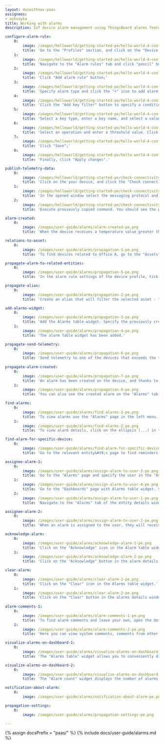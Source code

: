 ```yaml
---
layout: docwithnav-paas
assignees:
- ashvayka
title: Working with alarms
description: IoT device alarm management using ThingsBoard alarms feature

configure-alarm-rule:
    0:
        image: /images/helloworld/getting-started-pe/hello-world-4-configure-alarm-rules-2-pe.png
        title: 'Go to the "Profiles" section, and click on the "Device profiles" page. Then click on the default device profile row to open its details;'
    1:
        image: /images/helloworld/getting-started-pe/hello-world-4-configure-alarm-rules-3-pe.png
        title: 'Navigate to the "Alarm rules" tab and click "pencil" button to enter edit mode;'
    2:
        image: /images/helloworld/getting-started-pe/hello-world-4-configure-alarm-rules-4-pe.png
        title: 'Click "Add alarm rule" button;'
    3:
        image: /images/helloworld/getting-started-pe/hello-world-4-configure-alarm-rules-5-pe.png
        title: 'Specify alarm type and click the "+" icon to add alarm rule condition;'
    4:
        image: /images/helloworld/getting-started-pe/hello-world-4-configure-alarm-rules-6-pe.png
        title: 'Click the "Add key filter" button to specify a condition;'
    5:
        image: /images/helloworld/getting-started-pe/hello-world-4-configure-alarm-rules-7-pe.png
        title: 'Select a key type, enter a key name, and select a value type. Then, click "Add" button in the "Filters" section;'
    6:
        image: /images/helloworld/getting-started-pe/hello-world-4-configure-alarm-rules-8-pe.png
        title: 'Select an operation and enter a threshold value. Click "Add" button in the lower right corner;'
    7:
        image: /images/helloworld/getting-started-pe/hello-world-4-configure-alarm-rules-9-pe.png
        title: 'Click "Save";'
    8:
        image: /images/helloworld/getting-started-pe/hello-world-4-configure-alarm-rules-10-pe.png
        title: 'Finally, click "Apply changes".'

publish-telemetry-data:
    0:
        image: /images/helloworld/getting-started-pe/check-connectivity-device-1-pe.png
        title: 'Click on the your device, and click the "Check connectivity” button in the "Device details" window;'
    1:
        image: /images/helloworld/getting-started-pe/check-connectivity-device-2-pe.png
        title: 'In the opened window select the messaging protocol and your operating system. Install the necessary client tools and copy the command;'
    2:
        image: /images/helloworld/getting-started-pe/check-connectivity-device-3-pe.png
        title: 'Execute previously copied command. You should see the published "temperature" readings. Now, close the connectivity window.'

alarm-created:
    0:
        image: /images/user-guide/alarms/alarm-created-pe.png
        title: 'When the device receives a temperature value greater than 25, an alarm will be created.'

relations-to-asset:
    0:
        image: /images/user-guide/alarms/propagation-1-pe.png
        title: 'To find devices related to Office A, go to the "Assets" page, click on the needed asset and navigate to the "Relations" tab in the asset details window. The following devices relations to the Office A: Thermometer A1, Thermometer B1, Thermometer B2, and Thermometer C3.'

propagate-alarm-to-related-entities:
    0:
        image: /images/user-guide/alarms/propagation-5-pe.png
        title: 'In the alarm rule settings of the device profile, tick "Propagate alarm to related entities".'

propagate-alias:
    0:
        image: /images/user-guide/alarms/propagation-2-pe.png
        title: 'Create an alias that will filter the selected asset - "Office A".'

add-alarms-widget:
    0:
        image: /images/user-guide/alarms/propagation-3-pe.png
        title: 'Add the Alarms table widget. Specify the previously created alias as the alarm source. Be sure to activate the "Search propagated alarms" option to search for propagated alarms.'
    1:
        image: /images/user-guide/alarms/propagation-4-pe.png
        title: 'The alarm Table widget has been added.'

propagate-send-telemetry:
    0:
        image: /images/user-guide/alarms/propagation-6-pe.png
        title: 'Send telemetry to one of the devices that exceeds the threshold value specified in the alarm rule to trigger an alarm.'
        
propagate-alarm-created:
    0:
        image: /images/user-guide/alarms/propagation-7-pe.png
        title: 'An alarm has been created on the device, and thanks to our settings, the alarm has propagated to the related asset.'
    1:
        image: /images/user-guide/alarms/propagation-8-pe.png
        title: 'You can also see the created alarm on the "Alarms" tab in the asset details window.'

find-alarms:
    0:
        image: /images/user-guide/alarms/find-alarms-1-pe.png
        title: 'To view alarms use the "Alarms" page in the left menu. Here you will see all reminders in list form, as well as the following information: creation time, source, alarm type, severity, to whom assigned, and status of the alarm.'
    1:
        image: /images/user-guide/alarms/find-alarms-2-pe.png
        title: 'To view alarm details, click on the ellipsis (...) in the "Details" column of the alarm you want to view.'

find-alarm-for-specific-device:
    0:
        image: /images/user-guide/alarms/find-alarm-for-specific-device-pe.png
        title: 'Go to the relevant entity&#39;s page to find reminders for a specific entity. In our case, these are the "Devices" page. Click on the needed entity (device) to open its details. Navigate to the "Alarms" tab.'

assignee-alarm-1:
    0:
        image: /images/user-guide/alarms/assign-alarm-to-user-3-pe.png
        title: 'Go to the "Alarms" page and specify the user in the "Assignee" column of the desired alarm.'
    1:
        image: /images/user-guide/alarms/assign-alarm-to-user-4-pe.png
        title: 'Go to the "Dashboards" page with Alarms table widget. Specify the user in the "Assignee" column of the desired alarm;'
    2:
        image: /images/user-guide/alarms/assign-alarm-to-user-1-pe.png
        title: 'Navigate to the "Alarms" tab of the entity details window selected entity and specify the user in the "Assignee" column.'

assignee-alarm-2:
    0:
        image: /images/user-guide/alarms/assign-alarm-to-user-2-pe.png
        title: 'When an alarm is assigned to the user, they will receive a notification about it.'

acknowledge-alarm:
    0:
        image: /images/user-guide/alarms/acknowledge-alarm-1-pe.png
        title: 'Click on the "Acknowledge" icon in the Alarm table widget.'
    1:
        image: /images/user-guide/alarms/acknowledge-alarm-2-pe.png
        title: 'Click on the "Acknowledge" button in the alarm details window.'

clear-alarm:
    0:
        image: /images/user-guide/alarms/clear-alarm-1-pe.png
        title: 'Click on the "Clear" icon in the Alarms table widget.'
    1:
        image: /images/user-guide/alarms/clear-alarm-2-pe.png
        title: 'Click on the "Clear" button in the alarms details window.'
        
alarm-comments-1:
    0:
        image: /images/user-guide/alarms/alarm-comments-1-pe.png
        title: 'To find alarm comments and leave your own, open the details of the selected alarm.'
    1:
        image: /images/user-guide/alarms/alarm-comments-2-pe.png
        title: 'Here you can view system comments, comments from other users, and leave your own.'

visualize-alarms-on-dashboard-1:
    0:
        image: /images/user-guide/alarms/visualize-alarms-on-dashboard-1-pe.png
        title: 'The "Alarms table" widget allows you to conveniently display alarms for selected entities based on a defined time window and filters.'

visualize-alarms-on-dashboard-2:
    0:
        image: /images/user-guide/alarms/visualize-alarms-on-dashboard-2-pe.png
        title: 'The "Alarm count" widget displays the number of alarms based on the selected filters. In this case, the number of active alarms is displayed.'

notification-about-alarm:
    0:
        image: /images/user-guide/alarms/notification-about-alarm-pe.png

propagation-settings:
    0:
        image: /images/user-guide/alarms/propagation-settings-pe.png

---
```


{% assign docsPrefix = "paas/" %}
{% include docs/user-guide/alarms.md %}